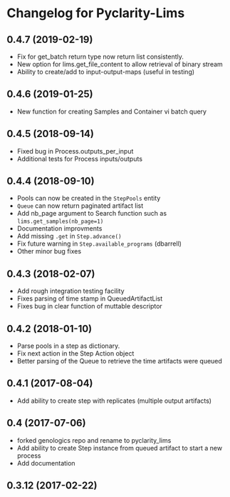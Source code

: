 Changelog for Pyclarity-Lims
============================

0.4.7 (2019-02-19)
------------------

- Fix for get_batch return type now return list consistently.
- New option for lims.get_file_content to allow retrieval of binary stream
- Ability to create/add to input-output-maps (useful in testing)

0.4.6 (2019-01-25)
------------------

- New function for creating Samples and Container vi batch query 


0.4.5 (2018-09-14)
------------------

- Fixed bug in Process.outputs_per_input
- Additional tests for Process inputs/outputs


0.4.4 (2018-09-10)
------------------

- Pools can now be created in the `StepPools` entity  
- `Queue` can now return paginated artifact list
- Add nb_page argument to Search function such as `lims.get_samples(nb_page=1)`
- Documentation improvments 
- Add missing `.get` in `Step.advance()`
- Fix future warning in `Step.available_programs` (dbarrell)
- Other minor bug fixes


0.4.3 (2018-02-07)
------------------

- Add rough integration testing facility
- Fixes parsing of time stamp in QueuedArtifactList
- Fixes bug in clear function of muttable descriptor


0.4.2 (2018-01-10)
------------------

- Parse pools in a step as dictionary.
- Fix next action in the Step Action object
- Better parsing of the Queue to retrieve the time artifacts were queued 


0.4.1 (2017-08-04)
------------------

- Add ability to create step with replicates (multiple output artifacts)


0.4 (2017-07-06)
----------------
 - forked genologics repo and rename to pyclarity_lims
 - Add ability to create Step instance from queued artifact to start a new process
 - Add documentation

0.3.12 (2017-02-22)
-------------------
